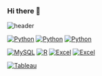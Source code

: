 ### Hi there 👋

<!--
**dohyeonCD/dohyeonCD** is a ✨ _special_ ✨ repository because its `README.md` (this file) appears on your GitHub profile.

Here are some ideas to get you started:

- 🔭 I’m currently working on ...
- 🌱 I’m currently learning ...
- 👯 I’m looking to collaborate on ...
- 🤔 I’m looking for help with ...
- 💬 Ask me about ...
- 📫 How to reach me: ...
- 😄 Pronouns: ...
- ⚡ Fun fact: ...
-->

![header](https://capsule-render.vercel.app/api?type=waving&color=auto&height=300&section=header&text=capsule%20render&fontSize=90)

[![Python](https://img.shields.io/badge/Python-FF9900?style=flat-square&logo=Python&logoColor=gray)](https://github.com/dohyeonCD/Python_1)
[![Python](https://img.shields.io/badge/Python-FF8800?style=flat-square&logo=Python&logoColor=gray)](https://github.com/dohyeonCD/Python_2)
[![Python](https://img.shields.io/badge/Python-F46D01?style=flat-square&logo=Python&logoColor=gray)](https://github.com/dohyeonCD/Python_3)

[![MySQL](https://img.shields.io/badge/MySQL-417598?style=flat-square&logo=MySQL&logoColor=white)](https://github.com/dohyeonCD/SQL)
[![R](https://img.shields.io/badge/R-6CADDF?style=flat-square&logo=R&logoColor=gray)](https://github.com/dohyeonCD/R)
[![Excel](https://img.shields.io/badge/Excel-37814A?style=flat-square&logo=microsoft&logoColor=white)](https://github.com/dohyeonCD/Excel_1)
[![Excel](https://img.shields.io/badge/Excel-006600?style=flat-square&logo=microsoft&logoColor=white)](https://github.com/dohyeonCD/Excel_2)

[![Tableau](https://img.shields.io/badge/Tableau-FCFBFA?style=flat-square&logo=Tableau&logoColor=blue)](https://github.com/dohyeonCD/Tableau)

